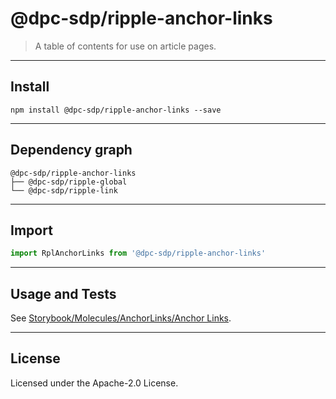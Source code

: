 <!-- GENERATED_DOCS -->
# @dpc-sdp/ripple-anchor-links

> A table of contents for use on article pages.

--------------------------------------------------------------------------------

## Install

```shell
npm install @dpc-sdp/ripple-anchor-links --save
```

--------------------------------------------------------------------------------

## Dependency graph

```shell
@dpc-sdp/ripple-anchor-links
├── @dpc-sdp/ripple-global
└── @dpc-sdp/ripple-link
```

--------------------------------------------------------------------------------

## Import

```js
import RplAnchorLinks from '@dpc-sdp/ripple-anchor-links'
```

--------------------------------------------------------------------------------

## Usage and Tests

See [Storybook/Molecules/AnchorLinks/Anchor Links](https://ripple.sdp.vic.gov.au/?path=/story/molecules-anchorlinks--anchor-links).

--------------------------------------------------------------------------------

## License

Licensed under the Apache-2.0 License.
<!-- /GENERATED_DOCS -->
